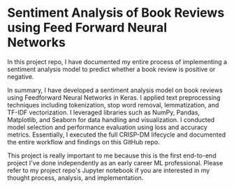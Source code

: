 # Sentiment Analysis of Book Reviews using Feed Forward Neural Networks
In this project repo, I have documented my entire process of implementing a sentiment analysis model to predict whether a book review is positive or negative.

In summary, I have developed a sentiment analysis model on book reviews using Feedforward Neural Networks in Keras. I applied text preprocessing techniques including tokenization, stop word removal, lemmatization, and TF-IDF vectorization. I leveraged libraries such as NumPy, Pandas, Matplotlib, and Seaborn for data handling and visualization. I conducted model selection and performance evaluation using loss and accuracy metrics. Essentially, I executed the full CRISP-DM lifecycle and documented the entire workflow and findings on this GitHub repo.

This project is really important to me because this is the first end-to-end project I've done independently as an early career ML professional. Please refer to my project repo's Jupyter notebook if you are interested in my thought process, analysis, and implementation.
